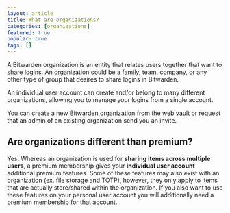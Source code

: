 ```yaml
---
layout: article
title: What are organizations?
categories: [organizations]
featured: true
popular: true
tags: []
---
```


A Bitwarden organization is an entity that relates users together that want to share logins. An organization could be a family, team, company, or any other type of group that desires to share logins in Bitwarden.

An individual user account can create and/or belong to many different organizations, allowing you to manage your logins from a single account.

You can create a new Bitwarden organization from the [web vault](https://vault.bitwarden.com) or request that an admin of an existing organization send you an invite.

## Are organizations different than premium?

Yes. Whereas an organization is used for **sharing items across multiple users**, a premium membership gives your **individual user account** additional premium features. Some of these features may also exist with an organization (ex. file storage and TOTP), however, they only apply to items that are actually store/shared within the organization. If you also want to use these features on your personal user account you will additionally need a premium membership for that account.
